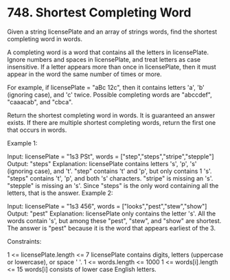 # 748. Shortest Completing Word

Given a string licensePlate and an array of strings words, find the shortest completing word in words.

A completing word is a word that contains all the letters in licensePlate. Ignore numbers and spaces in licensePlate, and treat letters as case insensitive. If a letter appears more than once in licensePlate, then it must appear in the word the same number of times or more.

For example, if licensePlate = "aBc 12c", then it contains letters 'a', 'b' (ignoring case), and 'c' twice. Possible completing words are "abccdef", "caaacab", and "cbca".

Return the shortest completing word in words. It is guaranteed an answer exists. If there are multiple shortest completing words, return the first one that occurs in words.

Example 1:

Input: licensePlate = "1s3 PSt", words = ["step","steps","stripe","stepple"]
Output: "steps"
Explanation: licensePlate contains letters 's', 'p', 's' (ignoring case), and 't'.
"step" contains 't' and 'p', but only contains 1 's'.
"steps" contains 't', 'p', and both 's' characters.
"stripe" is missing an 's'.
"stepple" is missing an 's'.
Since "steps" is the only word containing all the letters, that is the answer.
Example 2:

Input: licensePlate = "1s3 456", words = ["looks","pest","stew","show"]
Output: "pest"
Explanation: licensePlate only contains the letter 's'. All the words contain 's', but among these "pest", "stew", and "show" are shortest. The answer is "pest" because it is the word that appears earliest of the 3.

Constraints:

1 <= licensePlate.length <= 7
licensePlate contains digits, letters (uppercase or lowercase), or space ' '.
1 <= words.length <= 1000
1 <= words[i].length <= 15
words[i] consists of lower case English letters.

